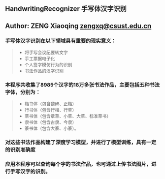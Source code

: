 ## HandwritingRecognizer 手写体汉字识别
## Author: ZENG Xiaoqing <zengxq@csust.edu.cn>

### 手写体汉字识别在以下领域具有重要的现实意义：
> * 将手写会议纪要转文字
> * 手工票据电子化
> * 个人签字模仿行为的识别
> * 书法作品的汉字识别
### 本程序共收集了8985个汉字的18万多张书法作品，主要包括五种书法字体，分别为：
> * 楷书体（包含魏碑、正楷）
> * 行书体（包含行楷、行草）
> * 草书体（包含章草、小草、大草、标准草书）
> * 隶书体（包含古隶、今隶）
> * 篆书体（包含大篆、小篆）。
### 对这些书法作品构建了深度学习模型，并进行了模型训练，具有一定的识别准确度
### 应用本程序可以查询每个字的书法作品，也可通过上传书法图片，进行手写汉字的识别。
